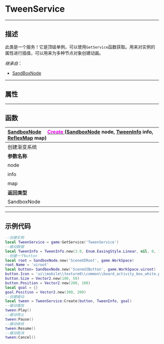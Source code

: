# TweenService
------------------------------------------------------------------------------------------
## 描述

此类是一个服务！它是顶级单例，可以使用`GetService`函数获取。用来对实例的属性进行插值，可以用来为多种节点对象创建动画。

*继承自*：
* [SandBoxNode](/Api/Class/NoType/SandBoxNode.md)

------------------------------------------------------------------------------------------
## 属性

------------------------------------------------------------------------------------------
## 函数

|<div style="width:500px">[SandboxNode](/Api/Class/NoType/SandboxNode.md) &emsp;[<font color="dd00dd">Create</font> ](/Api/Class/Animation/SandboxTweenService_F/Create.md) ([SandboxNode](/Api/Class/NoType/SandboxNode.md) node, [TweenInfo]() info, [ReflexMap](/Api/Parameter/ReflexMap.md) map)</div>|<div style="width:100px"></div>|<div style="width:45px"></div>|<div style="width:400px"></div>|
|:---|:---|:---|:---|
|创建渐变系统||||
|**参数名称**|**类别**|**默认**|**描述**|
|node|SandboxNode||执行`tween`节点对象|
|info|TweenInfo||对`tween`进行插值的信息|
|map|ReflexMap||进行tween的属性和其目标值的表|
|**返回类型**|||**概要**|
|SandboxNode|||渐变节点|


------------------------------------------------------------------------------------------
## 示例代码

```lua
--创建实例
local TweenService = game:GetService('TweenService')
--缓动数据
local TweenInfo = TweenInfo.new(3.0, Enum.EasingStyle.Linear, nil, 0, 1)
--创建一个button
local root = SandboxNode.new('SceneUIRoot', game.WorkSpace)
root.Name = 'uiroot'
local button= SandboxNode.new('SceneUIButton', game.WorkSpace.uiroot)
button.Icon = 'ui\\mobile\\texture0\\common\\board_activity_box_white.png'
button.Size = Vector2.new(100, 50)
button.Position = Vector2.new(200, 100)
local goal = {}
goal.Position = Vector2.new(300, 200)
--创建缓动
local tween = TweenService:Create(button, TweenInfo, goal)
--缓动播放
tween:Play()
--缓动停止
tween:Pause()
--缓动继续
tween:Resume()
--缓动取消
tween:Cancel()
```